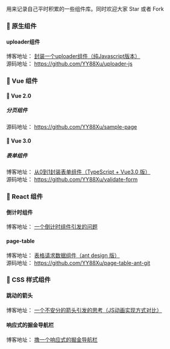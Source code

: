 用来记录自己平时积累的一些组件库。同时欢迎大家 Star 或者 Fork

### 🍓 原生组件
####  uploader组件

博客地址： [封装一个uploader组件（纯Javascript版本）](https://juejin.cn/post/6913447567896346632)        
源码地址： https://github.com/YY88Xu/uploader-js      

###  🍒 Vue 组件
#### 🍺 Vue 2.0
##### 分页组件

源码地址： https://github.com/YY88Xu/sample-page


#### 🍻 Vue 3.0
#####  表单组件
博客地址： [从0到1封装表单组件（TypeScript + Vue3.0 版）](https://juejin.cn/post/6911301654008561672)       
源码地址： https://github.com/YY88Xu/validate-form      



### 🍎 React 组件
#### 倒计时组件
博客地址： [一个倒计时组件引发的问题](https://juejin.cn/post/6930200963810590734)        


#### page-table

博客地址： [表格请求数据组件（ant design 版）](https://juejin.cn/post/6934326406314737672)  
源码地址： https://github.com/YY88Xu/page-table-ant-git     


### 🍊 CSS 样式组件
#### 跳动的箭头

博客地址： [一个不安分的箭头引发的思考（JS动画实现方式对比）](https://juejin.cn/post/6907037305052069895)  

#### 响应式的掘金导航栏

博客地址： [撸一个响应式的掘金导航栏](https://juejin.cn/post/6910555811286614024)   
   
